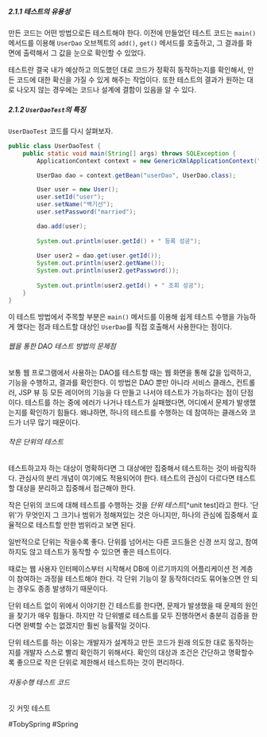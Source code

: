 ##### 2.1.1 테스트의 유용성
만든 코드는 어떤 방법으로든 테스트해야 한다. 이전에 만들었던 테스트 코드는 `main()` 메서드를 이용해 `UserDao` 오브젝트의 `add()`, `get()` 메서드를 호출하고, 그 결과를 화면에 출력해서 그 값을 눈으로 확인할 수 있었다.

테스트란 결국 내가 예상하고 의도했던 대로 코드가 정확히 동작하는지를 확인해서, 만든 코드에 대한 확신을 가질 수 있게 해주는 작업이다. 또한 테스트의 결과가 원하는 대로 나오지 않는 경우에는 코드나 설계에 결함이 있음을 알 수 있다. 
##### 2.1.2 `UserDaoTest`의 특징
`UserDaoTest` 코드를 다시 살펴보자.
```java
public class UserDaoTest {
	public static void main(String[] args) throws SQLException {
		ApplicationContext context = new GenericXmlApplicationContext("application.xml");

		UserDao dao = context.getBean("userDao", UserDao.class);

		User user = new User();
		user.setId("user");
		user.setName("백기선");
		user.setPassword("married");

		dao.add(user);
		
		System.out.println(user.getId() + " 등록 성공");
		
		User user2 = dao.get(user.getId());
		System.out.println(user2.getName());
		System.out.println(user2.getPassword());
		
		System.out.println(user2.getId() + " 조회 성공");
	}
}
```
이 테스트 방법에서 주목할 부분은 `main()` 메서드를 이용해 쉽게 테스트 수행을 가능하게 했다는 점과 테스트할 대상인 `UserDao`를 직접 호출해서 사용한다는 점이다.
###### 웹을 통한 DAO 테스트 방법의 문제점
보통 웹 프로그램에서 사용하는 DAO를 테스트할 때는 웹 화면을 통해 값을 입력하고, 기능을 수행하고, 결과를 확인한다. 이 방법은 DAO 뿐만 아니라 서비스 클래스, 컨트롤러, JSP 뷰 등 모든 레이어의 기능을 다 만들고 나서야 테스트가 가능하다는 점이 단점이다. 테스트를 하는 중에 에러가 나거나 테스트가 실패했다면, 어디에서 문제가 발생했는지를 확인하기 힘들다. 왜냐하면, 하나의 테스트를 수행하는 데 참여하는 클래스와 코드가 너무 많기 때문이다.
###### 작은 단위의 테스트
테스트하고자 하는 대상이 명확하다면 그 대상에만 집중해서 테스트하는 것이 바람직하다. 관심사의 분리 개념이 여기에도 적용되어야 한다. 테스트의 관심이 다르다면 테스트할 대상을 분리하고 집중해서 접근해야 한다.

작은 단위의 코드에 대해 테스트를 수행하는 것을 *단위 테스트*[^unit test]라고 한다. '단위'가 무엇인지 그 크기나 범위가 정해져있는 것은 아니지만, 하나의 관심에 집중해서 효율적으로 테스트할 만한 범위라고 보면 된다.

일반적으로 단위는 작을수록 좋다. 단위를 넘어서는 다른 코드들은 신경 쓰지 않고, 참여하지도 않고 테스트가 동작할 수 있으면 좋은 테스트이다.

때로는 웹 사용자 인터페이스부터 시작해서 DB에 이르기까지의 어플리케이션 전 계층이 참여하는 과정을 테스트해야 한다. 각 단위 기능이 잘 동작하더라도 묶어놓으면 안 되는 경우도 종종 발생하기 때문이다.

단위 테스트 없이 위에서 이야기한 긴 테스트를 한다면, 문제가 발생했을 때 문제의 원인을 찾기가 매우 힘들다. 하지만 각 단위별로 테스트를 모두 진행하면서 충분히 검증을 한다면 완벽할 수는 없겠지만 훨씬 능률적일 것이다.

단위 테스트를 하는 이유는 개발자가 설계하고 만든 코드가 원래 의도한 대로 동작하는지를 개발자 스스로 빨리 확인하기 위해서다. 확인의 대상과 조건은 간단하고 명확할수록 좋으므로 작은 단위로 제한해서 테스트하는 것이 편리하다.
###### 자동수행 테스트 코드

깃 커밋 테스트



#TobySpring #Spring 